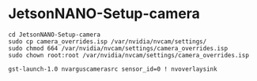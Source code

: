 # JetsonNANO-Setup-camera

```
cd JetsonNANO-Setup-camera
sudo cp camera_overrides.isp /var/nvidia/nvcam/settings/
sudo chmod 664 /var/nvidia/nvcam/settings/camera_overrides.isp
sudo chown root:root /var/nvidia/nvcam/settings/camera_overrides.isp
```

`gst-launch-1.0 nvarguscamerasrc sensor_id=0 ! nvoverlaysink`
